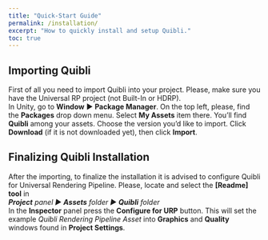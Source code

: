 ```yaml
---
title: "Quick-Start Guide"
permalink: /installation/
excerpt: "How to quickly install and setup Quibli."
toc: true
---
```


## Importing Quibli
First of all you need to import Quibli into your project. Please, make sure you have the Universal RP project (not Built-In or HDRP).  
In Unity, go to **Window** ▶︎ **Package Manager**. On the top left, please, find the **Packages** drop down menu. Select **My Assets** item there. You’ll find **Quibli** among your assets. Choose the version you’d like to import. Click **Download** (if it is not downloaded yet), then click **Import**.  

## Finalizing Quibli Installation
After the importing, to finalize the installation it is advised to configure Quibli for Universal Rendering Pipeline. Please, locate and select the **[Readme] tool** in  
_**Project** panel ▶︎ **Assets** folder ▶︎ **Quibli** folder_  
In the **Inspector** panel press the **Configure for URP** button. This will set the example _Quibli Rendering Pipeline Asset_ into **Graphics** and **Quality** windows found in **Project Settings**.  
